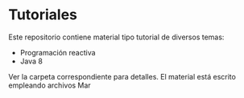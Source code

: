 # Tutoriales
Este repositorio contiene material tipo tutorial de diversos temas:
* Programación reactiva
* Java 8

Ver la carpeta correspondiente para detalles.  El material está escrito empleando archivos Mar


<!--stackedit_data:
eyJoaXN0b3J5IjpbMTM1NDY5NzA4MF19
-->
